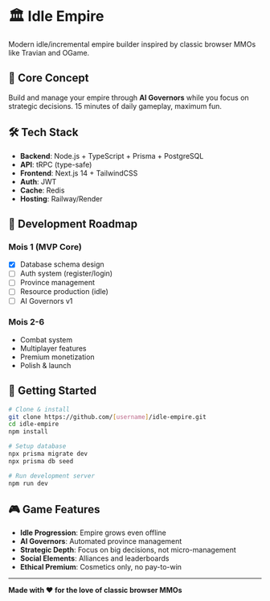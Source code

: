 # 🏛️ Idle Empire

Modern idle/incremental empire builder inspired by classic browser MMOs like Travian and OGame.

## 🎯 Core Concept

Build and manage your empire through **AI Governors** while you focus on strategic decisions. 15 minutes of daily gameplay, maximum fun.

## 🛠️ Tech Stack

- **Backend**: Node.js + TypeScript + Prisma + PostgreSQL
- **API**: tRPC (type-safe)
- **Frontend**: Next.js 14 + TailwindCSS
- **Auth**: JWT
- **Cache**: Redis
- **Hosting**: Railway/Render

## 📅 Development Roadmap

### Mois 1 (MVP Core)
- [x] Database schema design
- [ ] Auth system (register/login)  
- [ ] Province management
- [ ] Resource production (idle)
- [ ] AI Governors v1

### Mois 2-6
- Combat system
- Multiplayer features
- Premium monetization
- Polish & launch

## 🚀 Getting Started

```bash
# Clone & install
git clone https://github.com/[username]/idle-empire.git
cd idle-empire
npm install

# Setup database
npx prisma migrate dev
npx prisma db seed

# Run development server
npm run dev
```

## 🎮 Game Features

- **Idle Progression**: Empire grows even offline
- **AI Governors**: Automated province management
- **Strategic Depth**: Focus on big decisions, not micro-management
- **Social Elements**: Alliances and leaderboards
- **Ethical Premium**: Cosmetics only, no pay-to-win

---

**Made with ❤️ for the love of classic browser MMOs**